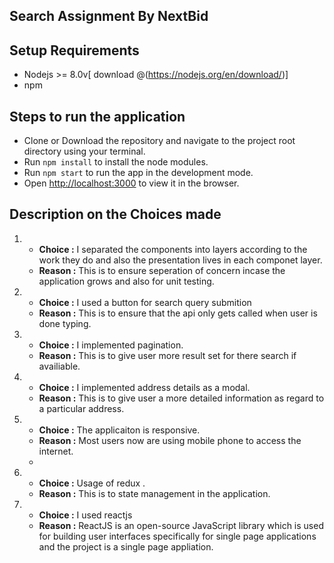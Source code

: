 ## Search Assignment By NextBid

## Setup Requirements
* Nodejs >= 8.0v[ download @(https://nodejs.org/en/download/)]
* npm

## Steps to run the application
* Clone or Download the repository and navigate to the project root directory using your terminal.
* Run `npm install` to install the node modules.
* Run `npm start` to run the app in the development mode.
* Open [http://localhost:3000](http://localhost:3000) to view it in the browser.


## Description on the Choices made

1. 
    * **Choice :** I separated the components into layers according to the work they do and also the presentation lives in each componet layer. 
    * **Reason :** This is to ensure seperation of concern incase the application grows and also for unit testing.

2. 
    * **Choice :** I used a button for search query submition
    * **Reason :** This is to ensure that the api only gets called when user is done typing.

3.
    * **Choice :** I implemented pagination.
    * **Reason :** This is to give user more result set for there search if availiable.
    
4.  * **Choice :** I implemented address details as a modal.
    * **Reason :** This is to give user a more detailed information as regard to a particular address.

5.   * **Choice :** The applicaiton is responsive.
     * **Reason :** Most users now are using mobile phone to access the internet.
     * 
6.   * **Choice :** Usage of redux .
     * **Reason :** This is to state management in the application.

7.  * **Choice :** I used reactjs
    * **Reason :** ReactJS is an open-source JavaScript library which is used for building user interfaces specifically for single page applications and the project is a single page appliation.

